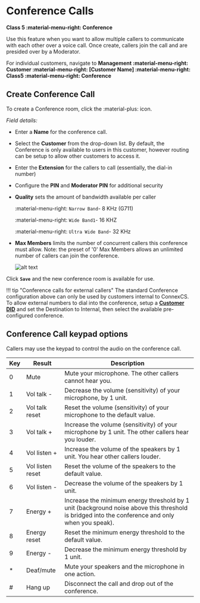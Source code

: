 # Conference Calls
**Class 5 :material-menu-right: Conference**

Use this feature when you want to allow multiple callers to communicate with each other over a voice call. Once create, callers join the call and are presided over by a Moderator.

For individual customers, navigate to **Management :material-menu-right: Customer :material-menu-right: [Customer Name] :material-menu-right: Class5 :material-menu-right: Conference**

## Create Conference Call
To create a Conference room, click the :material-plus: icon.

*Field details:*

* Enter a **Name** for the conference call.
* Select the **Customer** from the drop-down list. By default, the Conference is only available to users in this customer, however routing can be setup to allow other customers to access it.
* Enter the **Extension** for the callers to call (essentially, the dial-in number)
* Configure the **PIN** and **Moderator PIN** for additional security 
* **Quality** sets the amount of bandwidth available per caller
    
    :material-menu-right: `Narrow Band`- 8 KHz (G711)
    
    :material-menu-right: `Wide Band1`- 16 KHZ
    
    :material-menu-right: `Ultra Wide Band`- 32 KHz
    
* **Max Members** limits the number of concurrent callers this conference must allow. Note: the preset of '0' Max Members allows an unlimited number of callers can join the conference. 

    ![alt text][conference]

Click **`Save`** and the new conference room is available for use. 

!!! tip "Conference calls for external callers"
    The standard Conference configuration above can only be used by customers internal to ConnexCS. To allow external numbers to dial into the conference, setup a [**Customer DID**](https://docs.connexcs.com/customer/did/#configure-did) and set the Destination to Internal, then select the available pre-configured conference. 

## Conference Call keypad options
Callers may use the keypad to control the audio on the conference call. 

|Key|Result|Description|
|-------|------|------|
|0|Mute|Mute your microphone. The other callers cannot hear you.|
|1|Vol talk -|Decrease the volume (sensitivity) of your microphone, by 1 unit.|
|2|Vol talk reset|Reset the volume (sensitivity) of your microphone to the default value.|
|3|Vol talk +|Increase the volume (sensitivity) of your microphone by 1 unit. The other callers hear you louder.|
|4|Vol listen +|Increase the volume of the speakers by 1 unit. You hear other callers louder.|
|5|Vol listen reset|Reset the volume of the speakers to the default value.|
|6|Vol listen -|Decrease the volume of the speakers by 1 unit.|
|7|Energy +|Increase the minimum energy threshold by 1 unit (background noise above this threshold is bridged into the conference and only when you speak).|
|8|Energy reset|Reset the minimum energy threshold to the default value.|
|9|Energy -|Decrease the minimum energy threshold by 1 unit.|
|\*|Deaf/mute|Mute your speakers and the microphone in one action.|
|#|Hang up|Disconnect the call and drop out of the conference.|
 
   
[conference]: /class5/img/conference.png "Add Conference"
